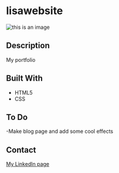 # lisawebsite
![this is an image](https://lisagrant.me//img/lisagrant.png)


## Description
My portfolio
## Built With

- HTML5
- CSS

## To Do
-Make blog page and add some cool effects 

## Contact
[My LinkedIn page](https://www.linkedin.com/in/lisa-grant-61249221a/)

